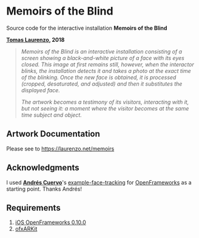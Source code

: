 # Memoirs of the Blind
Source code for the interactive installation **Memoirs of the Blind**

**[Tomas Laurenzo](http://laurenzo.net), 2018**

> *Memoirs of the Blind is an interactive installation consisting of a screen showing a black-and-white picture of a face with its eyes closed. This image at first remains still, however, when the interactor blinks, the installation detects it and takes a photo at the exact time of the blinking. Once the new face is obtained, it is processed (cropped, desaturated, and adjusted) and then it substitutes the displayed face.*
> 
> *The artwork becomes a testimony of its visitors, interacting with it, but not seeing it: a moment where the visitor becomes at the same time subject and object.*


## Artwork Documentation

Please see to https://laurenzo.net/memoirs 


## Acknowledgments
I used **[Andrés Cuervo](https://cwervo.com/)**'s [example-face-tracking](https://github.com/cwervo/ofxARKit-12-example-face-tracking) for [OpenFrameworks](http://openframeworks.cc) as a starting point. Thanks Andrés!

## Requirements

1. [iOS OpenFrameworks 0.10.0](https://openframeworks.cc/download/) 
2. [ofxARKit](https://github.com/sortofsleepy/ofxARKit)



